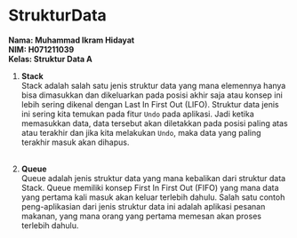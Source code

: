 # StrukturData

**Nama: Muhammad Ikram Hidayat** <br/>
**NIM: H071211039** <br/>
**Kelas: Struktur Data A** <br/>

1. **Stack** <br/>
Stack adalah salah satu jenis struktur data yang mana elemennya hanya bisa dimasukkan dan dikeluarkan pada posisi akhir saja atau konsep ini lebih sering dikenal dengan 
Last In First Out (LIFO). Struktur data jenis ini sering kita temukan pada fitur `Undo` pada aplikasi. Jadi ketika memasukkan data, data tersebut akan diletakkan pada posisi
paling atas atau terakhir dan jika kita melakukan `Undo`, maka data yang paling terakhir masuk akan dihapus. <br /> <br />

2. **Queue** <br/>
Queue adalah jenis struktur data yang mana kebalikan dari struktur data Stack. Queue memiliki konsep First In First Out (FIFO) yang mana data yang pertama kali masuk akan
keluar terlebih dahulu. Salah satu contoh peng-aplikasian dari jenis struktur data ini adalah aplikasi pesanan makanan, yang mana orang yang pertama memesan akan
proses terlebih dahulu. <br /> <br />
